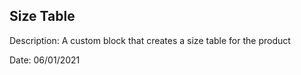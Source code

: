 ## Size Table

Description: A custom block that creates a size table for the product

Date: 06/01/2021
